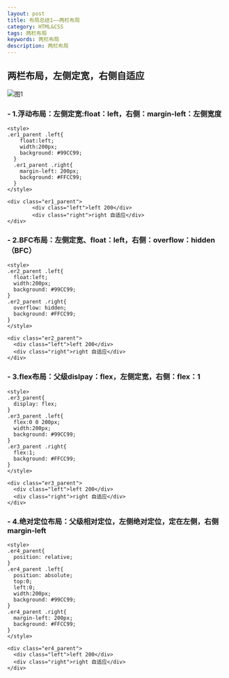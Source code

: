 ```yaml
---
layout: post
title: 布局总结1——两栏布局
category: HTML&CSS
tags: 两栏布局
keywords: 两栏布局
description: 两栏布局
---
```


## 两栏布局，左侧定宽，右侧自适应
![图1](https://sonya1.github.io/assets/img/work_fight/layout_two.png)
### - 1.浮动布局：左侧定宽:float：left，右侧：margin-left：左侧宽度
```
<style>
.er1_parent .left{
    float:left;
    width:200px;
    background: #99CC99;
  }
  .er1_parent .right{
    margin-left: 200px;
    background: #FFCC99;
  }
</style>

<div class="er1_parent">
		<div class="left">left 200</div>
		<div class="right">right 自适应</div>
</div>
```

### - 2.BFC布局：左侧定宽、float：left，右侧：overflow：hidden（BFC）
```
<style>
.er2_parent .left{
  float:left;
  width:200px;
  background: #99CC99;
}
.er2_parent .right{
  overflow: hidden;
  background: #FFCC99;
}
</style>

<div class="er2_parent">
  <div class="left">left 200</div>
  <div class="right">right 自适应</div>
</div>
```

### - 3.flex布局：父级dislpay：flex，左侧定宽，右侧：flex：1
```
<style>
.er3_parent{
  display: flex;
}
.er3_parent .left{
  flex:0 0 200px;
  width:200px;
  background: #99CC99;
}
.er3_parent .right{
  flex:1;
  background: #FFCC99;
}
</style>

<div class="er3_parent">
  <div class="left">left 200</div>
  <div class="right">right 自适应</div>
</div>
```

### - 4.绝对定位布局：父级相对定位，左侧绝对定位，定在左侧，右侧margin-left
```
<style>
.er4_parent{
  position: relative;
}
.er4_parent .left{
  position: absolute;
  top:0;
  left:0;
  width:200px;
  background: #99CC99;
}
.er4_parent .right{
  margin-left: 200px;
  background: #FFCC99;
}
</style>

<div class="er4_parent">
  <div class="left">left 200</div>
  <div class="right">right 自适应</div>
</div>
```
